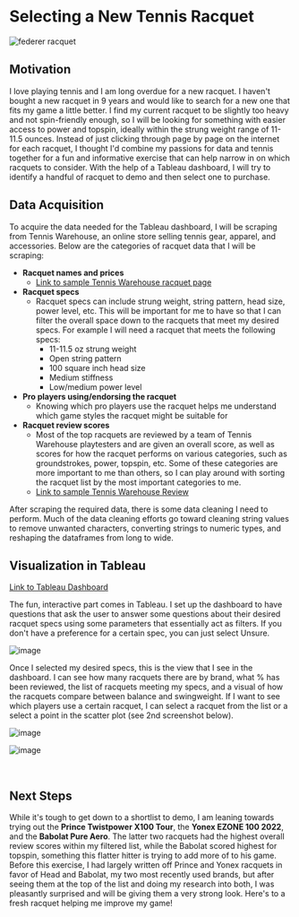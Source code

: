 # Selecting a New Tennis Racquet

![federer racquet](https://user-images.githubusercontent.com/100224330/176103361-d486528e-14cd-4673-afb1-2bbbed0ff635.jpg)

## Motivation

I love playing tennis and I am long overdue for a new racquet. I haven't bought a new racquet in 9 years and would like to search for a new one that fits my game a little better. I find my current racquet to be slightly too heavy and not spin-friendly enough, so I will be looking for something with easier access to power and topspin, ideally within the strung weight range of 11-11.5 ounces. Instead of just clicking through page by page on the internet for each racquet, I thought I'd combine my passions for data and tennis together for a fun and informative exercise that can help narrow in on which racquets to consider. With the help of a Tableau dashboard, I will try to identify a handful of racquet to demo and then select one to purchase.


## Data Acquisition

To acquire the data needed for the Tableau dashboard, I will be scraping from Tennis Warehouse, an online store selling tennis gear, apparel, and accessories. Below are the categories of racquet data that I will be scraping:
  - **Racquet names and prices**
    - [Link to sample Tennis Warehouse racquet page](https://www.tennis-warehouse.com/Wilson_Blade_98_16x19_v8/descpageRCWILSON-16BV8R.html)
  - **Racquet specs**
    - Racquet specs can include strung weight, string pattern, head size, power level, etc. This will be important for me to have so that I can filter the overall space down to the racquets that meet my desired specs. For example I will need a racquet that meets the following specs:
      - 11-11.5 oz strung weight
      - Open string pattern
      - 100 square inch head size
      - Medium stiffness
      - Low/medium power level
  - **Pro players using/endorsing the racquet**
    - Knowing which pro players use the racquet helps me understand which game styles the racquet might be suitable for
  - **Racquet review scores**
    - Most of the top racquets are reviewed by a team of Tennis Warehouse playtesters and are given an overall score, as well as scores for how the racquet performs on various categories, such as groundstrokes, power, topspin, etc. Some of these categories are more important to me than others, so I can play around with sorting the racquet list by the most important categories to me.
    - [Link to sample Tennis Warehouse Review](https://www.tennis-warehouse.com/learning_center/racquet_reviews/16BV8Rreview.html)
    
After scraping the required data, there is some data cleaning I need to perform. Much of the data cleaning efforts go toward cleaning string values to remove unwanted characters, converting strings to numeric types, and reshaping the dataframes from long to wide.

## Visualization in Tableau

[Link to Tableau Dashboard](https://public.tableau.com/app/profile/r.prabhu/viz/SearchingforMyNextTennisRacquet/RacquetOverview)

The fun, interactive part comes in Tableau. I set up the dashboard to have questions that ask the user to answer some questions about their desired racquet specs using some parameters that essentially act as filters. If you don't have a preference for a certain spec, you can just select Unsure.

![image](https://user-images.githubusercontent.com/100224330/176096872-9c01eb57-f311-411c-a734-21974523d48f.png)

Once I selected my desired specs, this is the view that I see in the dashboard. I can see how many racquets there are by brand, what % has been reviewed, the list of racquets meeting my specs, and a visual of how the racquets compare between balance and swingweight. If I want to see which players use a certain racquet, I can select a racquet from the list or a select a point in the scatter plot (see 2nd screenshot below).

![image](https://user-images.githubusercontent.com/100224330/176097179-a5a7488a-6ec2-480d-ac31-19e3925ff9b0.png)

![image](https://user-images.githubusercontent.com/100224330/176097619-a2b140eb-6cd7-485b-8b3f-86861a0e82fd.png)

<br>

## Next Steps

While it's tough to get down to a shortlist to demo, I am leaning towards trying out the **Prince Twistpower X100 Tour**, the **Yonex EZONE 100 2022**, and the **Babolat Pure Aero**. The latter two racquets had the highest overall review scores within my filtered list, while the Babolat scored highest for topspin, something this flatter hitter is trying to add more of to his game. Before this exercise, I had largely written off Prince and Yonex racquets in favor of Head and Babolat, my two most recently used brands, but after seeing them at the top of the list and doing my research into both, I was pleasantly surprised and will be giving them a very strong look. Here's to a fresh racquet helping me improve my game!
